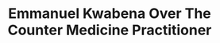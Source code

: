 ---
title: "Emmanuel Kwabena Over The Counter Medicine Practitioner"
url: /accra/emmanuel-kwabena-over-the-counter-medicine-practitioner/
shop: Drogerie
---